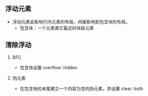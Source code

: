 <!--
 * @Author: lijy
-->
## 浮动元素
- 浮动元素会影响行内元素的布局，间接影响到包含块的布局。
    - 包含块：一个元素离它最近的块级元素

## 清除浮动
1. BFC
    - 包含快设置 overflow: hidden

2. 伪元素
    - 在包含快的末尾建立一个内容为空的伪元素，并设置 clear: both